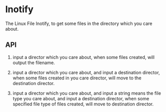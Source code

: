 # Inotify
The Linux File Inotify, to get some files in the directory which you care about.
## API
1. input a director which you care about, when some files created, will output the filename.

2. input a director which you care about, and input a destination director, when some files created in you care director, will move to the destination director.

3. input a director which you care about, and input a string means the file type you care about, and input a destination director, when some specified file type of files created, will move to destination director.
